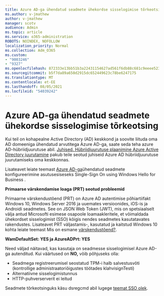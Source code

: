 ```yaml
---
title: Azure AD-ga ühendatud seadmete ühekordse sisselogimise tõrkeotsing
ms.author: v-jmathew
author: v-jmathew
manager: scotv
audience: Admin
ms.topic: article
ms.service: o365-administration
ROBOTS: NOINDEX, NOFOLLOW
localization_priority: Normal
ms.collection: Adm_O365
ms.custom:
- "9003246"
- "9327"
ms.openlocfilehash: 872333e13bb51b3a22431154627ad561f6db88c681c9eeee523fdd09e58c0371
ms.sourcegitcommit: b5f7da89a650d2915dc652449623c78be6247175
ms.translationtype: MT
ms.contentlocale: et-EE
ms.lasthandoff: 08/05/2021
ms.locfileid: "54039242"
---
```

# <a name="troubleshoot-single-sign-on-for-azure-ad-joined-devices"></a>Azure AD-ga ühendatud seadmete ühekordse sisselogimise tõrkeotsing

Kui teil on kohapealne Active Directory (AD) keskkond ja soovite liituda oma AD domeeniga ühendatud arvutitega Azure AD-ga, saate seda teha azure AD-hübriidjuurutuse abil. [Juhised. Hübriidjuurutuse plaanimine Azure Active Directory juurutamine](https://docs.microsoft.com/azure/active-directory/devices/hybrid-azuread-join-plan) pakub teile seotud juhiseid Azure AD hübriidjuurutuse juurutamiseks oma keskkonnas.

Lisateavet leiate teemast [Azure AD-ga](https://docs.microsoft.com/windows/security/identity-protection/hello-for-business/hello-hybrid-aadj-sso-base)ühendatud seadmete konfigureerimine asutusesiseseks Single-Sign On using Windows Hello for Business .

**Primaarse värskendamise loaga (PRT) seotud probleemid**

Primaarne värskendustõend (PRT) on Azure AD autentimise põhiartiifakt Windows 10, Windows Server 2016 ja uuemates versioonides, iOS-is ja Androidi seadmetes. See on JSON Web Token (JWT), mis on spetsiaalselt välja antud Microsofti esimese osapoole loamaakleritele, et võimaldada ühekordset sisselogimist (SSO) kõigis nendes seadmetes kasutatavates rakendustes. Lisateavet PRT väljastamis-, kasutatud ja kaitstud Windows 10 kohta leiate teemast Mis on esmane [värskendustõend?](https://docs.microsoft.com/azure/active-directory/devices/concept-primary-refresh-token).

**WamDefaultSet: YES ja AzureADPrt: YES**

Need väljad näitavad, kas kasutaja on seadmesse sisselogimisel Azure AD-ga autenditud. Kui väärtused on **NO,** võib põhjuseks olla:

- Seadmega registreerumisel seostatud TPM-i halb salvestusvõti (kontrollige administraatoriõigustes töötades klahvisignTesti)
- Alternatiivne sisselogimistunnus
- HTTP-puhverserverit ei leitud

Seadmete tõrkeotsinguks käsu dsregcmd abil lugege [teemat SSO olek](https://docs.microsoft.com/azure/active-directory/devices/troubleshoot-device-dsregcmd#sso-state).
